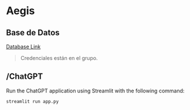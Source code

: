 # Aegis

## Base de Datos
[Database Link](https://auth-db1356.hstgr.io/index.php?db=u836958475_CyberSecurity)  

> Credenciales están en el grupo.

## /ChatGPT
Run the ChatGPT application using Streamlit with the following command:

```bash
streamlit run app.py
